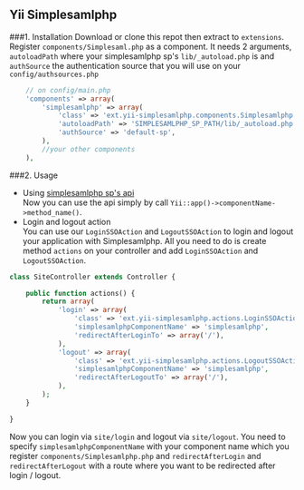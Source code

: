 Yii Simplesamlphp
-----------------

###1. Installation
Download or clone this repot then extract to `extensions`. Register `components/Simplesaml.php` as a component. It needs 2 arguments, `autoloadPath` where your simplesamlphp sp's `lib/_autoload.php` is and `authSource` the authentication source that you will use on your `config/authsources.php`
```php
	// on config/main.php
	'components' => array(
		'simplesamlphp' => array(
		    'class' => 'ext.yii-simplesamlphp.components.Simplesamlphp',
		    'autoloadPath' => 'SIMPLESAMLPHP_SP_PATH/lib/_autoload.php',
		    'authSource' => 'default-sp',
		),
		//your other components
	),
```
###2. Usage
- Using [simplesamlphp sp's api](https://simplesamlphp.org/docs/stable/simplesamlphp-sp-api)  
Now you can use the api simply by call `Yii::app()->componentName->method_name()`.
- Login and logout action  
You can use our `LoginSSOAction` and `LogoutSSOAction` to login and logout your application with Simplesamlphp. All you need to do is create method `actions` on your controller and add `LoginSSOAction` and `LogoutSSOAction`.
```php
class SiteController extends Controller {

	public function actions() {
		return array(
			'login' => array(
			    'class' => 'ext.yii-simplesamlphp.actions.LoginSSOAction',
			    'simplesamlphpComponentName' => 'simplesamlphp',
			    'redirectAfterLoginTo' => array('/'),
			),
			'logout' => array(
			    'class' => 'ext.yii-simplesamlphp.actions.LogoutSSOAction',
			    'simplesamlphpComponentName' => 'simplesamlphp',
			    'redirectAfterLogoutTo' => array('/'),
			),
		);
	}

}
```
Now you can login via `site/login` and logout via `site/logout`.
You need to specify `simplesamlphpComponentName` with your component name which you register `components/Simplesamlphp.php` and `redirectAfterLogin` and `redirectAfterLogout` with a route where you want to be redirected after login / logout.
